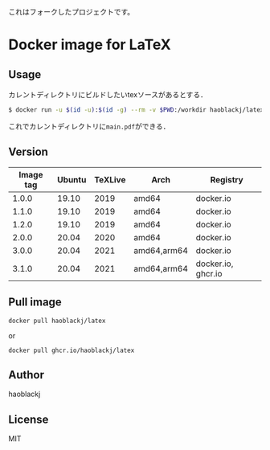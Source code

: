 これはフォークしたプロジェクトです。
# Docker image for LaTeX

## Usage

カレントディレクトリにビルドしたいtexソースがあるとする．

```bash
$ docker run -u $(id -u):$(id -g) --rm -v $PWD:/workdir haoblackj/latex latexmk main.tex
```

これでカレントディレクトリに`main.pdf`ができる．

## Version

| Image tag | Ubuntu | TeXLive | Arch        | Registry           |
| --------- | ------ | ------- | ----------- | ------------------ |
| 1.0.0     | 19.10  | 2019    | amd64       | docker.io          |
| 1.1.0     | 19.10  | 2019    | amd64       | docker.io          |
| 1.2.0     | 19.10  | 2019    | amd64       | docker.io          |
| 2.0.0     | 20.04  | 2020    | amd64       | docker.io          |
| 3.0.0     | 20.04  | 2021    | amd64,arm64 | docker.io          |
| 3.1.0     | 20.04  | 2021    | amd64,arm64 | docker.io, ghcr.io |


## Pull image

```
docker pull haoblackj/latex
```

or

```
docker pull ghcr.io/haoblackj/latex
```

## Author

haoblackj

## License

MIT

